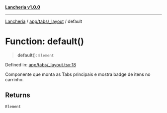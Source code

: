 [**Lancheria v1.0.0**](../../../../README.md)

***

[Lancheria](../../../../README.md) / [app/tabs/\_layout](../README.md) / default

# Function: default()

> **default**(): `Element`

Defined in: [app/tabs/\_layout.tsx:18](https://github.com/eudavidreis-odev/lancheria/blob/documentacao_inicial/app/tabs/_layout.tsx#L18)

Componente que monta as Tabs principais e mostra badge de itens no carrinho.

## Returns

`Element`
